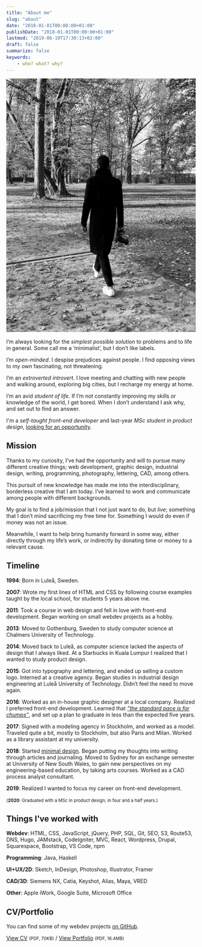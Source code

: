 ```yaml
---
title: "About me"
slug: "about"
date: "2018-01-01T00:00:00+01:00"
publishDate: "2018-01-01T00:00:00+01:00"
lastmod: "2019-06-19T17:30:13+02:00"
draft: false
summarize: false
keywords:
    - who? what? why?
---
```

<img class="circle-right" src="/img/about.jpg" alt="Photo of Alexander Sandberg at his desk" />

I’m always looking for the *simplest possible solution* to problems and to life in general. Some call me a ’minimalist’, but I don’t like labels.

I’m *open-minded*. I despise prejudices against people. I find opposing views to my own fascinating, not threatening.

I’m an *extroverted introvert*. I love meeting and chatting with new people and walking around, exploring big cities, but I recharge my energy at home.

I’m an avid *student of life*. If I’m not constantly improving my skills or knowledge of the world, I get bored. When I don’t understand I ask why, and set out to find an answer.

I'm a *self-taught front-end developer* and last-year *MSc student in product design*, [looking for an opportunity](https://alexandersandberg.com/now/).

## Mission
Thanks to my curiosity, I’ve had the opportunity and will to pursue many different creative things; web development, graphic design, industrial design, writing, programming, photography, lettering, CAD, among others.

This pursuit of new knowledge has made me into the interdisciplinary, borderless creative that I am today. I’ve learned to work and communicate among people with different backgrounds.

My goal is to find a job/mission that I not just want to do, but *live*; something that I don’t mind sacrificing my free time for. Something I would do even if money was not an issue.

Meanwhile, I want to help bring humanity forward in some way, either directly through my life’s work, or indirectly by donating time or money to a relevant cause.

## Timeline
**1994**: Born in Luleå, Sweden.

**2007**: Wrote my first lines of HTML and CSS by following course examples taught by the local school, for students 5 years above me.

**2011**: Took a course in web design and fell in love with front-end development. Began working on small webdev projects as a hobby.

**2013**: Moved to Gothenburg, Sweden to study computer science at Chalmers University of Technology.

**2014**: Moved back to Luleå, as computer science lacked the aspects of design that I always liked. At a Starbucks in Kuala Lumpur I realized that I wanted to study product design.

**2015**: Got into typography and lettering, and ended up selling a custom logo. Interned at a creative agency. Began studies in industrial design engineering at Luleå University of Technology. Didn’t feel the need to move again.

**2016**: Worked as an in-house graphic designer at a local company. Realized I preferred front-end development. Learned that [*”the standard pace is for chumps”*](https://sivers.org/kimo), and set up a plan to graduate in less than the expected five years.

**2017**: Signed with a modeling agency in Stockholm, and worked as a model. Traveled quite a bit, mostly to Stockholm, but also Paris and Milan. Worked as a library assistant at my university.

**2018**: Started [minimal design](http://minimaldesign.se). Began putting my thoughts into writing through articles and journaling. Moved to Sydney for an exchange semester at University of New South Wales, to gain new perspectives on my engineering-based education, by taking arts courses. Worked as a CAD process analyst consultant.

**2019**: Realized I wanted to focus my career on front-end development.

<small>(**2020**: Graduated with a MSc in product design, in four and a half years.)</small>

## Things I've worked with
**Webdev**: HTML, CSS, JavaScript, jQuery, PHP, SQL, Git, SEO, S3, Route53, DNS, Hugo, JAMstack, CodeIgniter, MVC, React, Wordpress, Drupal, Squarespace, Bootstrap, VS Code, npm

**Programming**: Java, Haskell

**UI+UX/2D**: Sketch, InDesign, Photoshop, Illustrator, Framer

**CAD/3D**: Siemens NX, Catia, Keyshot, Alias, Maya, VRED

**Other**: Apple iWork, Google Suite, Microsoft Office

## CV/Portfolio

You can find some of my webdev projects [on GitHub](https://github.com/alexandersandberg).

<a href="/doc/cv2019-06_alexander-sandberg.pdf">View CV</a> <small>(PDF, 70KB)</small> / <a href="/doc/portfolio2019-06_alexander-sandberg.pdf">View Portfolio</a> <small>(PDF, 16.4MB)</small>
